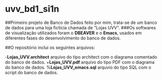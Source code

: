 # uvv_bd1_si1n
##Primeiro projeto de Banco de Dados feito por mim, trata-se de um banco de dados para uma loja fictícia chamada de "Lojas UVV".
###Os softwares de visualização utilizados foram o **DBEAVER** e o **Emacs**, usados em diferentes fases do desenvolvimento do banco de dados.

##O repositório inclui os seguintes arquivos:

-**Lojas_UVV.architect** arquivo do tipo architect com o diagrama comentado do banco de dados.
+**Lojas_UVV.pdf** arquivo do tipo PDF com o diagrama do banco de dados.
%**Lojas_UVV_emacs.sql** arquvio do tipo SQL com o script do banco de dados.
